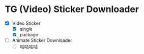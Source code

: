 # TG (Video) Sticker Downloader
- [x] Video Sticker
  - [x] single
  - [x] package

- [ ] Animate Sticker Downloader
  - [ ] 咕咕咕咕